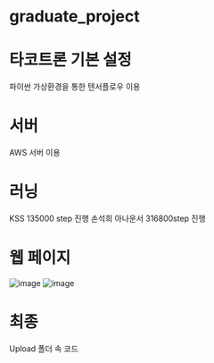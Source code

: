 # graduate_project


# 타코트론 기본 설정
 파이썬 가상환경을 통한 텐서플로우 이용
 
 
# 서버
AWS 서버 이용

# 러닝 
KSS 135000 step 진행
손석희 아나운서 316800step 진행
# 웹 페이지 
![image](https://user-images.githubusercontent.com/56864842/100970530-729a6200-3578-11eb-97f1-d5019fce15c4.png)
![image](https://user-images.githubusercontent.com/56864842/100970583-9198f400-3578-11eb-83d7-481705b2bc04.png)

# 최종
Upload 폴더 속 코드 

